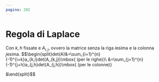 ```yaml
---
pagina: 282
---
```

# Regola di Laplace
Con $k,h$ fissate e $A_{i,j}$, ovvero la matrice senza la riga $i$esima e la colonna $j$esima.
$$\begin{split}det(A)&=\sum_{i=1}^{n}(-1)^{i+k}a_{k,i}det(A_{k,j})\mbox{ (per le righe)}\\
&=\sum_{j=1}^{n}(-1)^{j+h}a_{j,h}det(A_{j,h})\mbox{ (per le colonne)}

&\end{split}$$
